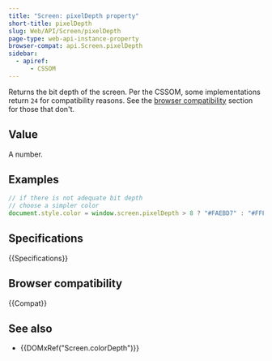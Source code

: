 ```yaml
---
title: "Screen: pixelDepth property"
short-title: pixelDepth
slug: Web/API/Screen/pixelDepth
page-type: web-api-instance-property
browser-compat: api.Screen.pixelDepth
sidebar:
  - apiref:
      - CSSOM
---
```


Returns the bit depth of the screen. Per the CSSOM, some implementations
return `24` for compatibility reasons. See the [browser compatibility](#browser_compatibility) section for those that don't.

## Value

A number.

## Examples

```js
// if there is not adequate bit depth
// choose a simpler color
document.style.color = window.screen.pixelDepth > 8 ? "#FAEBD7" : "#FFFFFF";
```

## Specifications

{{Specifications}}

## Browser compatibility

{{Compat}}

## See also

- {{DOMxRef("Screen.colorDepth")}}
